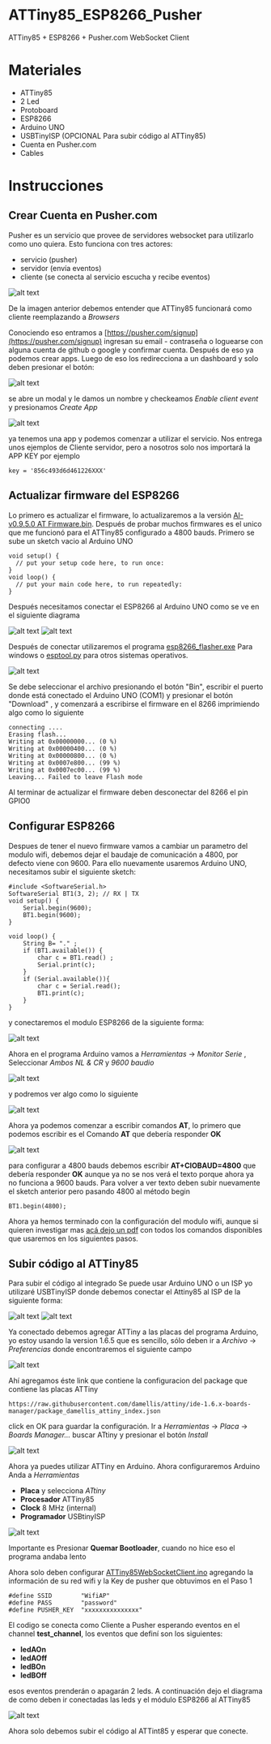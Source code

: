 # ATTiny85_ESP8266_Pusher
ATTiny85 + ESP8266 + Pusher.com WebSocket Client


Materiales
===================
- ATTiny85
- 2 Led
- Protoboard
- ESP8266
- Arduino UNO
- USBTinyISP (OPCIONAL Para subir código al ATTiny85)
- Cuenta en Pusher.com
- Cables


Instrucciones
===================
## Crear Cuenta en Pusher.com
Pusher es un servicio que provee de servidores websocket para utilizarlo como uno quiera. Esto funciona con tres actores:
- servicio (pusher)
- servidor (envía eventos)
- cliente (se conecta al servicio escucha y recibe eventos)

![alt text](https://raw.githubusercontent.com/EstebanFuentealba/ATTiny85_ESP8266_Pusher/master/images/hero_howitworks.png "cómo funciona")

De la imagen anterior debemos entender que ATTiny85 funcionará como cliente reemplazando a *Browsers*

Conociendo eso entramos a [https://pusher.com/signup](https://pusher.com/signup) ingresan su email - contraseña o loguearse con alguna cuenta de github o google y confirmar cuenta. Después de eso ya podemos crear apps. Luego de eso los redirecciona a un dashboard y solo deben presionar el botón:

![alt text](https://raw.githubusercontent.com/EstebanFuentealba/ATTiny85_ESP8266_Pusher/master/images/newapp.png "new app")

se abre un modal y le damos un nombre y checkeamos *Enable client event* y presionamos *Create App*

![alt text](https://raw.githubusercontent.com/EstebanFuentealba/ATTiny85_ESP8266_Pusher/master/images/newapp_conf.png "configure new app")

ya tenemos una app y podemos comenzar a utilizar el servicio. Nos entrega unos ejemplos de Cliente servidor, pero a nosotros solo nos importará la APP KEY por ejemplo
```
key = '856c493d6d461226XXX'
```

## Actualizar firmware del ESP8266
Lo primero es actualizar el firmware, lo actualizaremos a la versión [AI-v0.9.5.0 AT Firmware.bin](https://github.com/EstebanFuentealba/ATTiny85_ESP8266_Pusher/raw/master/firmware%20esp8266/AI-v0.9.5.0%20AT%20Firmware.bin). Después de probar muchos firmwares es el unico que me funcionó para el ATTiny85 configurado a 4800 bauds.
Primero se sube un sketch vacio al Arduino UNO

```arduino
void setup() {
  // put your setup code here, to run once:
}
void loop() {
  // put your main code here, to run repeatedly:
}
```

Después necesitamos conectar el ESP8266 al Arduino UNO como se ve en el siguiente diagrama

![alt text](https://raw.githubusercontent.com/EstebanFuentealba/ATTiny85_ESP8266_Pusher/master/firmware%20esp8266/ESP8266_Pines.jpg "ESP8266")
![alt text](https://raw.githubusercontent.com/EstebanFuentealba/ATTiny85_ESP8266_Pusher/master/firmware%20esp8266/ESP8266-Connections-Arduino-UNO.png "Conexión")

Después de conectar utilizaremos el programa [esp8266_flasher.exe](https://github.com/EstebanFuentealba/ATTiny85_ESP8266_Pusher/raw/master/firmware%20esp8266/esp8266_flasher.exe) Para windows o [esptool.py](https://github.com/themadinventor/esptool) para otros sistemas operativos.

![alt text](https://raw.githubusercontent.com/EstebanFuentealba/ATTiny85_ESP8266_Pusher/master/firmware%20esp8266/FO8YOLOIATH773M.LARGE.jpg "Programa esp8266_flasher")

Se debe seleccionar el archivo presionando el botón "Bin", escribir el puerto donde está conectado el Arduino UNO (COM1) y presionar el botón "Download" , y comenzará a escribirse el firmware en el 8266 imprimiendo algo como lo siguiente

```
connecting ....
Erasing flash...
Writing at 0x00000000... (0 %)
Writing at 0x00000400... (0 %)
Writing at 0x00000800... (0 %)
Writing at 0x0007e800... (99 %)
Writing at 0x0007ec00... (99 %)
Leaving... Failed to leave Flash mode
```

Al terminar de actualizar el firmware deben desconectar del 8266 el pin GPIO0 

## Configurar ESP8266
Despues de tener el nuevo firmware vamos a cambiar un parametro del modulo wifi, debemos dejar el baudaje de comunicación a 4800, por defecto viene con 9600. Para ello nuevamente usaremos Arduino UNO, necesitamos subir el siguiente sketch:

```arduino
#include <SoftwareSerial.h>
SoftwareSerial BT1(3, 2); // RX | TX
void setup() {  
	Serial.begin(9600);
    BT1.begin(9600);
}

void loop() {
	String B= "." ;
	if (BT1.available()) { 
		char c = BT1.read() ;
		Serial.print(c);
	}
	if (Serial.available()){
		char c = Serial.read();
		BT1.print(c);
	}
}
```

y conectaremos el modulo ESP8266 de la siguiente forma:

![alt text](https://raw.githubusercontent.com/EstebanFuentealba/ATTiny85_ESP8266_Pusher/master/firmware%20esp8266/ESP8266-Configure-AT.png "Configurando con comandos AT")

Ahora en el programa Arduino vamos a *Herramientas* -> *Monitor Serie* , Seleccionar *Ambos NL & CR* y *9600 baudio*

![alt text](https://raw.githubusercontent.com/EstebanFuentealba/ATTiny85_ESP8266_Pusher/master/firmware%20esp8266/monitor_cfg.png "Configurando Monitor Serie")


y podremos ver algo como lo siguiente 

![alt text](https://raw.githubusercontent.com/EstebanFuentealba/ATTiny85_ESP8266_Pusher/master/firmware%20esp8266/monitor.png "Monitor Serie")


Ahora ya podemos comenzar a escribir comandos **AT**, lo primero que podemos escribir es el Comando **AT** que debería responder **OK** 

![alt text](https://raw.githubusercontent.com/EstebanFuentealba/ATTiny85_ESP8266_Pusher/master/firmware%20esp8266/monitor_AT.png "AT")

para configurar a 4800 bauds debemos escribir **AT+CIOBAUD=4800** que debería responder **OK** aunque ya no se nos verá el texto porque ahora ya no funciona a 9600 bauds. Para volver a ver texto deben subir nuevamente el sketch anterior pero pasando 4800 al método begin
```arduino
BT1.begin(4800);
```
Ahora ya hemos terminado con la configuración del modulo wifi, aunque si quieren investigar mas [acá dejo un pdf](https://github.com/EstebanFuentealba/ATTiny85_ESP8266_Pusher/raw/master/firmware%20esp8266/ESP8266%20AT%20Command%20Set.pdf) con todos los comandos disponibles que usaremos en los siguientes pasos.


## Subir código al ATTiny85
Para subir el código al integrado Se puede usar Arduino UNO o un ISP yo utilizaré USBTinyISP donde debemos conectar el Attiny85 al ISP de la siguiente forma:

![alt text](https://raw.githubusercontent.com/EstebanFuentealba/ATTiny85_ESP8266_Pusher/master/images/6-pin-isp-cable.png "USBTinyISP") ![alt text](https://raw.githubusercontent.com/EstebanFuentealba/ATTiny85_ESP8266_Pusher/master/images/attiny85.png "ATTiny85")

Ya conectado debemos agregar ATTiny a las placas del programa Arduino, yo estoy usando la version 1.6.5 que es sencillo, sólo deben ir a *Archivo* -> *Preferencias* donde encontraremos el siguiente campo

![alt text](https://raw.githubusercontent.com/EstebanFuentealba/ATTiny85_ESP8266_Pusher/master/images/additional-boards-manager-urls-blank.png "Agregar placa")

Ahí agregamos éste link que contiene la configuracion del package que contiene las placas ATTiny
```
https://raw.githubusercontent.com/damellis/attiny/ide-1.6.x-boards-manager/package_damellis_attiny_index.json
```
click en OK para guardar la configuración. Ir a *Herramientas* -> *Placa* -> *Boards Manager...* buscar ATtiny y presionar el botón *Install*

![alt text](https://raw.githubusercontent.com/EstebanFuentealba/ATTiny85_ESP8266_Pusher/master/images/boards-manager-install.png "Install board ATTiny")

Ahora ya puedes utilizar ATTiny en Arduino. Ahora configuraremos Arduino Anda a *Herramientas* 
- **Placa** y selecciona *ATtiny*
- **Procesador** ATTiny85
- **Clock** 8 MHz (internal)
- **Programador** USBtinyISP

![alt text](https://raw.githubusercontent.com/EstebanFuentealba/ATTiny85_ESP8266_Pusher/master/images/attiny_cfg.png "board ATTiny")


Importante es Presionar **Quemar Bootloader**, cuando no hice eso el programa andaba lento


Ahora solo deben configurar [ATTiny85WebSocketClient.ino](https://github.com/EstebanFuentealba/ATTiny85_ESP8266_Pusher/blob/master/attiny85/ATTiny85WebSocketClient.ino) agregando la información de su red wifi y la Key de pusher que obtuvimos en el Paso 1

```arduino
#define SSID        "WifiAP"
#define PASS        "password"
#define PUSHER_KEY  "xxxxxxxxxxxxxxx"
```
El codigo se conecta como Cliente a Pusher esperando eventos en el channel **test_channel**, los eventos que definí son los siguientes:

- **ledAOn** 
- **ledAOff**
- **ledBOn**
- **ledBOff**

esos eventos prenderán o apagarán 2 leds. A continuación dejo el diagrama de como deben ir conectadas las leds y el módulo ESP8266 al ATTiny85

![alt text](https://raw.githubusercontent.com/EstebanFuentealba/ATTiny85_ESP8266_Pusher/master/images/ATtiny85-ESP8266-2Led.png "cableado")

Ahora solo debemos subir el código al ATTint85 y esperar que conecte.


